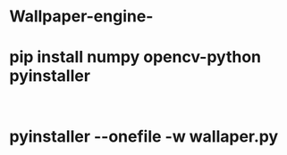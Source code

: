 # Wallpaper-engine-


<h1> pip install numpy opencv-python pyinstaller </h1>
<br>
<h1> pyinstaller --onefile -w wallaper.py </h2>
